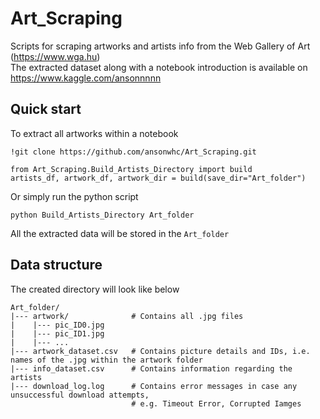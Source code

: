 # Art_Scraping
Scripts for scraping artworks and artists info from the Web Gallery of Art (https://www.wga.hu)  
The extracted dataset along with a notebook introduction is available on https://www.kaggle.com/ansonnnnn


## Quick start
To extract all artworks within a notebook
```
!git clone https://github.com/ansonwhc/Art_Scraping.git

from Art_Scraping.Build_Artists_Directory import build
artists_df, artwork_df, artwork_dir = build(save_dir="Art_folder")
```

Or simply run the python script
```
python Build_Artists_Directory Art_folder
```
All the extracted data will be stored in the ```Art_folder```


## Data structure
The created directory will look like below
```
Art_folder/ 
|--- artwork/              # Contains all .jpg files
|    |--- pic_ID0.jpg
|    |--- pic_ID1.jpg
|    |--- ...
|--- artwork_dataset.csv   # Contains picture details and IDs, i.e. names of the .jpg within the artwork folder
|--- info_dataset.csv      # Contains information regarding the artists
|--- download_log.log      # Contains error messages in case any unsuccessful download attempts, 
                           # e.g. Timeout Error, Corrupted Iamges
```
